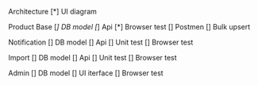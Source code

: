 Architecture
[*] UI diagram

Product Base
[*] DB model
[*] Api
[*] Browser test
[] Postmen
[] Bulk upsert

Notification
[] DB model
[] Api
[] Unit test
[] Browser test

Import
[] DB model
[] Api
[] Unit test
[] Browser test

Admin
[] DB model
[] UI iterface
[] Browser test